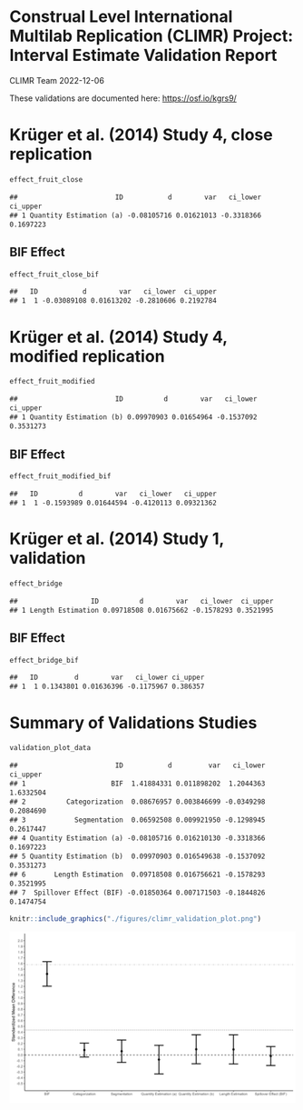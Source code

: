 Construal Level International Multilab Replication (CLIMR) Project:
Interval Estimate Validation Report
================
CLIMR Team
2022-12-06

These validations are documented here: <https://osf.io/kgrs9/>

# Krüger et al. (2014) Study 4, close replication

``` r
effect_fruit_close
```

    ##                        ID           d        var   ci_lower  ci_upper
    ## 1 Quantity Estimation (a) -0.08105716 0.01621013 -0.3318366 0.1697223

## BIF Effect

``` r
effect_fruit_close_bif
```

    ##   ID           d        var   ci_lower  ci_upper
    ## 1  1 -0.03089108 0.01613202 -0.2810606 0.2192784

# Krüger et al. (2014) Study 4, modified replication

``` r
effect_fruit_modified
```

    ##                        ID          d        var   ci_lower  ci_upper
    ## 1 Quantity Estimation (b) 0.09970903 0.01654964 -0.1537092 0.3531273

## BIF Effect

``` r
effect_fruit_modified_bif
```

    ##   ID          d        var   ci_lower   ci_upper
    ## 1  1 -0.1593989 0.01644594 -0.4120113 0.09321362

# Krüger et al. (2014) Study 1, validation

``` r
effect_bridge
```

    ##                  ID          d        var   ci_lower  ci_upper
    ## 1 Length Estimation 0.09718508 0.01675662 -0.1578293 0.3521995

## BIF Effect

``` r
effect_bridge_bif
```

    ##   ID         d        var   ci_lower ci_upper
    ## 1  1 0.1343801 0.01636396 -0.1175967 0.386357

# Summary of Validations Studies

``` r
validation_plot_data
```

    ##                        ID           d         var   ci_lower  ci_upper
    ## 1                     BIF  1.41884331 0.011898202  1.2044363 1.6332504
    ## 2          Categorization  0.08676957 0.003846699 -0.0349298 0.2084690
    ## 3            Segmentation  0.06592508 0.009921950 -0.1298945 0.2617447
    ## 4 Quantity Estimation (a) -0.08105716 0.016210130 -0.3318366 0.1697223
    ## 5 Quantity Estimation (b)  0.09970903 0.016549638 -0.1537092 0.3531273
    ## 6       Length Estimation  0.09718508 0.016756621 -0.1578293 0.3521995
    ## 7  Spillover Effect (BIF) -0.01850364 0.007171503 -0.1844826 0.1474754

``` r
knitr::include_graphics("./figures/climr_validation_plot.png")
```

![](./figures/climr_validation_plot.png)<!-- -->
